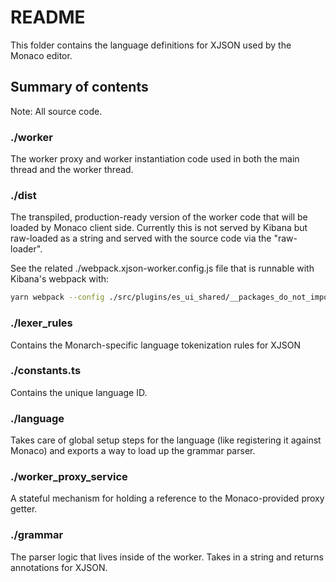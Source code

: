# README

This folder contains the language definitions for XJSON used by the Monaco editor.

## Summary of contents

Note: All source code.

### ./worker

The worker proxy and worker instantiation code used in both the main thread and the worker thread.

### ./dist

The transpiled, production-ready version of the worker code that will be loaded by Monaco client side.
Currently this is not served by Kibana but raw-loaded as a string and served with the source code via
the "raw-loader".

See the related ./webpack.xjson-worker.config.js file that is runnable with Kibana's webpack with:

```sh
yarn webpack --config ./src/plugins/es_ui_shared/__packages_do_not_import__/monaco/xjson_lang/webpack.xjson-worker.config.js
```

### ./lexer_rules

Contains the Monarch-specific language tokenization rules for XJSON

### ./constants.ts

Contains the unique language ID.

### ./language

Takes care of global setup steps for the language (like registering it against Monaco) and exports a way to load up
the grammar parser.

### ./worker_proxy_service

A stateful mechanism for holding a reference to the Monaco-provided proxy getter.

### ./grammar

The parser logic that lives inside of the worker. Takes in a string and returns annotations for XJSON.
